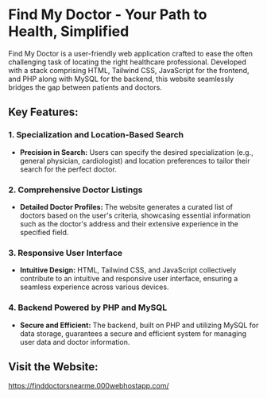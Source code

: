 # Find My Doctor - Your Path to Health, Simplified

Find My Doctor is a user-friendly web application crafted to ease the often challenging task of locating the right healthcare professional. Developed with a stack comprising HTML, Tailwind CSS, JavaScript for the frontend, and PHP along with MySQL for the backend, this website seamlessly bridges the gap between patients and doctors.

## Key Features:

### 1. Specialization and Location-Based Search
- **Precision in Search:** Users can specify the desired specialization (e.g., general physician, cardiologist) and location preferences to tailor their search for the perfect doctor.

### 2. Comprehensive Doctor Listings
- **Detailed Doctor Profiles:** The website generates a curated list of doctors based on the user's criteria, showcasing essential information such as the doctor's address and their extensive experience in the specified field.

### 3. Responsive User Interface
- **Intuitive Design:** HTML, Tailwind CSS, and JavaScript collectively contribute to an intuitive and responsive user interface, ensuring a seamless experience across various devices.

### 4. Backend Powered by PHP and MySQL
- **Secure and Efficient:** The backend, built on PHP and utilizing MySQL for data storage, guarantees a secure and efficient system for managing user data and doctor information.

## Visit the Website:
https://finddoctorsnearme.000webhostapp.com/
